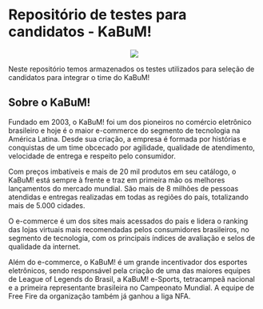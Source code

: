 # Repositório de testes para candidatos - KaBuM!

<div style="text-align:center">
    <img src="https://static.kabum.com.br/conteudo/faq/img/banner-faq.jpg">
</div>

Neste repositório temos armazenados os testes utilizados para seleção de candidatos para integrar o time do KaBuM!

## Sobre o KaBuM!

Fundado em 2003, o KaBuM! foi um dos pioneiros no comércio eletrônico brasileiro e hoje é o maior e-commerce do segmento de tecnologia na América Latina. Desde sua criação, a empresa é formada por histórias e conquistas de um time obcecado por agilidade, qualidade de atendimento, velocidade de entrega e respeito pelo consumidor.

Com preços imbatíveis e mais de 20 mil produtos em seu catálogo, o KaBuM! está sempre à frente e traz em primeira mão os melhores lançamentos do mercado mundial. São mais de 8 milhões de pessoas atendidas e entregas realizadas em todas as regiões do país, totalizando mais de 5.000 cidades.

O e-commerce é um dos sites mais acessados do país e lidera o ranking das lojas virtuais mais recomendadas pelos consumidores brasileiros, no segmento de tecnologia, com os principais índices de avaliação e selos de qualidade da internet.

Além do e-commerce, o KaBuM! é um grande incentivador dos esportes eletrônicos, sendo responsável pela criação de uma das maiores equipes de League of Legends do Brasil, a KaBuM! e-Sports, tetracampeã nacional e a primeira representante brasileira no Campeonato Mundial. A equipe de Free Fire da organização também já ganhou a liga NFA.

